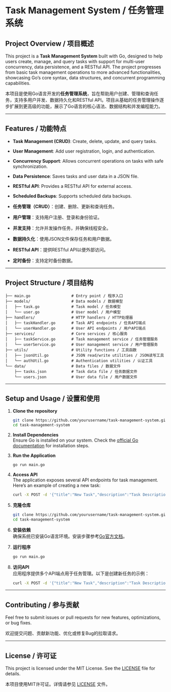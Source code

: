 
# Task Management System / 任务管理系统

## Project Overview / 项目概述

This project is a **Task Management System** built with Go, designed to help users create, manage, and query tasks with support for multi-user concurrency, data persistence, and a RESTful API. The project progresses from basic task management operations to more advanced functionalities, showcasing Go’s core syntax, data structures, and concurrent programming capabilities.

本项目是使用Go语言开发的**任务管理系统**，旨在帮助用户创建、管理和查询任务，支持多用户并发、数据持久化和RESTful API。项目从基础的任务管理操作逐步扩展到更高级的功能，展示了Go语言的核心语法、数据结构和并发编程能力。

---

## Features / 功能特点

- **Task Management (CRUD)**: Create, delete, update, and query tasks.
- **User Management**: Add user registration, login, and authentication.
- **Concurrency Support**: Allows concurrent operations on tasks with safe synchronization.
- **Data Persistence**: Saves tasks and user data in a JSON file.
- **RESTful API**: Provides a RESTful API for external access.
- **Scheduled Backups**: Supports scheduled data backups.

- **任务管理（CRUD）**：创建、删除、更新和查询任务。
- **用户管理**：支持用户注册、登录和身份验证。
- **并发支持**：允许并发操作任务，并确保线程安全。
- **数据持久化**：使用JSON文件保存任务和用户数据。
- **RESTful API**：提供RESTful API以便外部访问。
- **定时备份**：支持定时备份数据。

---

## Project Structure / 项目结构

```plaintext
├── main.go                  # Entry point / 程序入口
├── models/                  # Data models / 数据模型
│   ├── task.go              # Task model / 任务模型
│   └── user.go              # User model / 用户模型
├── handlers/                # HTTP handlers / HTTP处理器
│   ├── taskHandler.go       # Task API endpoints / 任务API端点
│   └── userHandler.go       # User API endpoints / 用户API端点
├── services/                # Core services / 核心服务
│   ├── taskService.go       # Task management service / 任务管理服务
│   └── userService.go       # User management service / 用户管理服务
├── utils/                   # Utility functions / 工具函数
│   ├── jsonUtil.go          # JSON read/write utilities / JSON读写工具
│   └── authUtil.go          # Authentication utilities / 认证工具
└── data/                    # Data files / 数据文件
    ├── tasks.json           # Task data file / 任务数据文件
    └── users.json           # User data file / 用户数据文件
```

---

## Setup and Usage / 设置和使用

1. **Clone the repository**  
   ```bash
   git clone https://github.com/yourusername/task-management-system.git
   cd task-management-system
   ```

2. **Install Dependencies**  
   Ensure Go is installed on your system. Check the [official Go documentation](https://golang.org/doc/install) for installation steps.

3. **Run the Application**  
   ```bash
   go run main.go
   ```

4. **Access API**  
   The application exposes several API endpoints for task management. Here’s an example of creating a new task:
   ```bash
   curl -X POST -d '{"title":"New Task","description":"Task Description"}' http://localhost:8080/tasks
   ```

1. **克隆仓库**  
   ```bash
   git clone https://github.com/yourusername/task-management-system.git
   cd task-management-system
   ```

2. **安装依赖**  
   确保系统已安装Go语言环境。安装步骤参考[Go官方文档](https://golang.org/doc/install)。

3. **运行程序**  
   ```bash
   go run main.go
   ```

4. **访问API**  
   应用程序提供多个API端点用于任务管理。以下是创建新任务的示例：
   ```bash
   curl -X POST -d '{"title":"New Task","description":"Task Description"}' http://localhost:8080/tasks
   ```

---

## Contributing / 参与贡献

Feel free to submit issues or pull requests for new features, optimizations, or bug fixes.

欢迎提交问题、贡献新功能、优化或修复Bug的拉取请求。

---

## License / 许可证

This project is licensed under the MIT License. See the [LICENSE](LICENSE) file for details.

本项目使用MIT许可证。详情请参见 [LICENSE](LICENSE) 文件。
